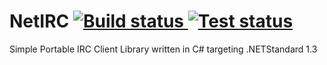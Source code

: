 # NetIRC [![Build status](https://ci.appveyor.com/api/projects/status/6chd1mtq9ikhngov?svg=true) ![Test status](http://teststatusbadge.azurewebsites.net/api/status/Fredi/netirc)](https://ci.appveyor.com/project/Fredi/netirc)
Simple Portable IRC Client Library written in C# targeting .NETStandard 1.3
